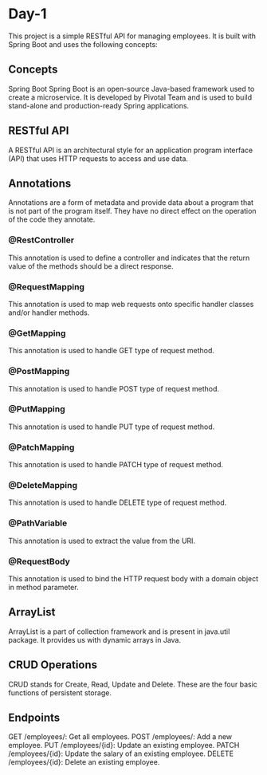 # Day-1

This project is a simple RESTful API for managing employees. It is built with Spring Boot and uses the following concepts:

## Concepts

Spring Boot
Spring Boot is an open-source Java-based framework used to create a microservice. It is developed by Pivotal Team and is used to build stand-alone and production-ready Spring applications.

## RESTful API

A RESTful API is an architectural style for an application program interface (API) that uses HTTP requests to access and use data.

## Annotations

Annotations are a form of metadata and provide data about a program that is not part of the program itself. They have no direct effect on the operation of the code they annotate.

### @RestController

This annotation is used to define a controller and indicates that the return value of the methods should be a direct response.

### @RequestMapping

This annotation is used to map web requests onto specific handler classes and/or handler methods.

### @GetMapping

This annotation is used to handle GET type of request method.

### @PostMapping

This annotation is used to handle POST type of request method.

### @PutMapping

This annotation is used to handle PUT type of request method.

### @PatchMapping

This annotation is used to handle PATCH type of request method.

### @DeleteMapping

This annotation is used to handle DELETE type of request method.

### @PathVariable

This annotation is used to extract the value from the URI.

### @RequestBody

This annotation is used to bind the HTTP request body with a domain object in method parameter.

## ArrayList

ArrayList is a part of collection framework and is present in java.util package. It provides us with dynamic arrays in Java.

## CRUD Operations

CRUD stands for Create, Read, Update and Delete. These are the four basic functions of persistent storage.

## Endpoints

GET /employees/: Get all employees.
POST /employees/: Add a new employee.
PUT /employees/{id}: Update an existing employee.
PATCH /employees/{id}: Update the salary of an existing employee.
DELETE /employees/{id}: Delete an existing employee.
